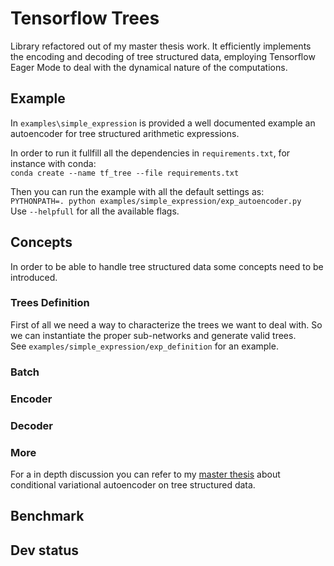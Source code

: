 # Tensorflow Trees
Library refactored out of my master thesis work. It efficiently implements the encoding and decoding of tree structured data, employing Tensorflow Eager Mode to deal with the dynamical nature of the computations.

## Example
In `examples\simple_expression` is provided a well documented example an autoencoder for tree structured arithmetic expressions.

In order to run it fullfill all the dependencies in `requirements.txt`, for instance with conda:  
`conda create --name tf_tree --file requirements.txt`

Then you can run the example with all the default settings as:  
`PYTHONPATH=. python examples/simple_expression/exp_autoencoder.py`  
 Use `--helpfull` for all the available flags.
 
 ## Concepts
 In order to be able to handle tree structured data some concepts need to be introduced.
 
 ### Trees Definition
 First of all we need a way to characterize the trees we want to deal with. So we can instantiate the proper sub-networks and generate valid trees.  
 See `examples/simple_expression/exp_definition` for an example.
 ### Batch
 ### Encoder
 ### Decoder

 ### More
 For a in depth discussion you can refer to my [master thesis](https://github.com/m-colombo/conditional-variational-tree-autoencoder/blob/master/thesis.pdf) about conditional variational autoencoder on tree structured data.
 
 ## Benchmark
 
 ## Dev status